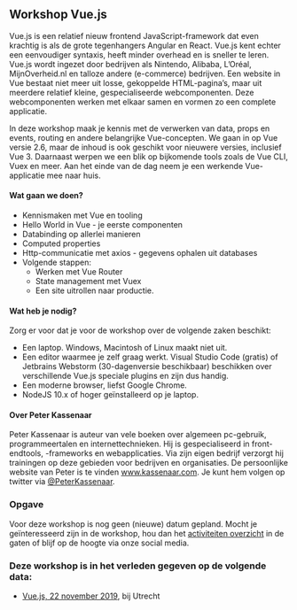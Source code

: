 <h2>Workshop Vue.js</h2>
<p>Vue.js is een relatief nieuw frontend JavaScript-framework dat even krachtig is als de grote tegenhangers Angular en React. Vue.js kent echter een eenvoudiger syntaxis, heeft minder overhead en is sneller te leren. Vue.js wordt ingezet door bedrijven als Nintendo, Alibaba, L’Oréal, MijnOverheid.nl en talloze andere (e-commerce) bedrijven. Een website in Vue bestaat niet meer uit losse, gekoppelde HTML-pagina’s, maar uit meerdere relatief kleine, gespecialiseerde webcomponenten. Deze webcomponenten werken met elkaar samen en vormen zo een complete applicatie.</p>
<p>In deze workshop maak je kennis met de verwerken van data, props en events, routing en andere belangrijke Vue-concepten. We gaan in op Vue versie 2.6, maar de inhoud is ook geschikt voor nieuwere versies, inclusief Vue 3. Daarnaast werpen we een blik op bijkomende tools zoals de Vue CLI, Vuex en meer. Aan het einde van de dag neem je een werkende Vue-applicatie mee naar huis.</p>
<h4>Wat gaan we doen?</h4>
<ul>
<li>Kennismaken met Vue en tooling</li>
<li>Hello World in Vue -  je eerste componenten</li>
<li>Databinding op allerlei manieren</li>
<li>Computed properties</li>
<li>Http-communicatie met axios - gegevens ophalen uit databases</li>
<li>Volgende stappen:
<ul>
<li>Werken met Vue Router</li>
<li>State management met Vuex</li>
<li>Een site uitrollen naar productie.</li>
</ul>
</li>
</ul>
<h4>Wat heb je nodig?</h4>
<p>Zorg er voor dat je voor de workshop over de volgende zaken beschikt:</p>
<ul>
<li>Een laptop. Windows, Macintosh of Linux maakt niet uit.</li>
<li>Een editor waarmee je zelf graag werkt. Visual Studio Code (gratis) of Jetbrains Webstorm (30-dagenversie beschikbaar) beschikken over verschillende Vue.js speciale plugins en zijn dus handig.</li>
<li>Een moderne browser, liefst Google Chrome.</li>
<li>NodeJS 10.x of hoger geïnstalleerd op je laptop.</li>
</ul>
<h4>Over Peter Kassenaar</h4>
<p>Peter Kassenaar is auteur van vele boeken over algemeen pc-gebruik, programmeertalen en internettechnieken. Hij is gespecialiseerd in front-endtools, -frameworks en webapplicaties. Via zijn eigen bedrijf verzorgt hij  trainingen op deze gebieden voor bedrijven en organisaties. De persoonlijke website van Peter is te vinden <a href="https://www.kassenaar.com/">www.kassenaar.com</a>. Je kunt hem volgen op twitter via <a href="https://twitter.com/@PeterKassenaar">@PeterKassenaar</a>.</p>
<h3>Opgave</h3>
<p>Voor deze workshop is nog geen (nieuwe) datum gepland. Mocht je geïnteresseerd zijn in de workshop, hou dan het <a href="/nl/activiteiten/">activiteiten overzicht</a> in de gaten of blijf op de hoogte via onze social media.</p>
<h3>Deze workshop is in het verleden gegeven op de volgende data: </h3>
<ul>
<li><a href="/nl/workshops-archief/workshop-vue-js/vue-js-5-september-2019">Vue.js, 22 november 2019</a>, bij Utrecht</li>
</ul>
